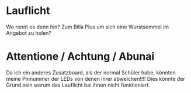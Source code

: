 # Lauflicht
Wo rennt es denn hin? Zum Billa Plus um sich eine Wurstsemmel im Angebot zu holen?


# Attentione / Achtung / Abunai
Da ich ein anderes Zusatzboard, als der normal Schüler habe, könnten meine Pinnummer der LEDs von denen ihrer abweichen!!!!
Dies könnte der Grund sein warum das Lauflicht bei ihnen nicht funktioniert.
